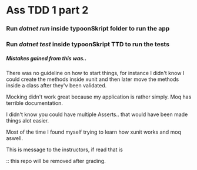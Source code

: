 # Ass TDD 1 part 2

### Run *dotnet run* inside typoonSkript folder to run the app
### Run *dotnet test* inside typoonSkript TTD to run the tests


##### Mistakes gained from this was..

There was no guideline on how to start things, for instance I didn't know I could create the methods inside xunit and then later move the methods inside a class after they'v been validated.

Mocking didn't work great because my application is rather simply.
Moq has terrible documentation.

I didn't know you could have multiple Asserts.. that would have been made things alot easier.

Most of the time I found myself trying to learn how xunit works and moq aswell.

This is message to the instructors, if read that is

:: this repo will be removed after grading.
